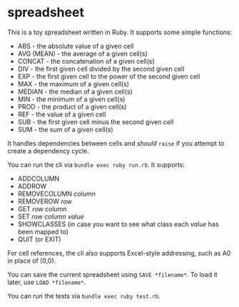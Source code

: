 spreadsheet
===========

This is a toy spreadsheet written in Ruby. It supports some simple functions:
  * ABS - the absolute value of a given cell
  * AVG (MEAN) - the average of a given cell(s)
  * CONCAT - the concatenation of a given cell(s)
  * DIV - the first given cell divided by the second given cell
  * EXP - the first given cell to the power of the second given cell
  * MAX - the maximum of a given cell(s)
  * MEDIAN - the median of a given cell(s)
  * MIN - the minimum of a given cell(s)
  * PROD - the product of a given cell(s)
  * REF - the value of a given cell
  * SUB - the first given cell minus the second given cell
  * SUM - the sum of a given cell(s)

It handles dependencies between cells and *should* `raise` if you attempt to create a dependency cycle.

You can run the cli via `bundle exec ruby run.rb`. It supports:
  * ADDCOLUMN
  * ADDROW
  * REMOVECOLUMN *column*
  * REMOVEROW *row*
  * GET *row* *column*
  * SET *row* *column* *value*
  * SHOWCLASSES (in case you want to see what class each *value* has been mapped to)
  * QUIT (or EXIT)

For cell references, the cli also supports Excel-style addressing, such as A0 in place of (0,0).

You can save the current spreadsheet using `SAVE *filename*`. To load it later, use `LOAD *filename*`.

You can run the tests via `bundle exec ruby test.rb`.
